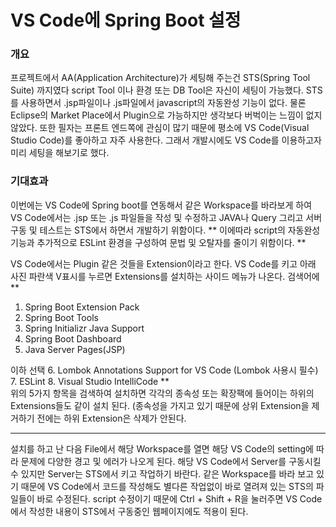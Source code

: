 VS Code에 Spring Boot 설정
===========

### 개요
프로젝트에서 AA(Application Architecture)가 세팅해 주는건 STS(Spring Tool Suite) 까지였다
script Tool 이나 환경 또는 DB Tool은 자신이 세팅이 가능했다.
STS를 사용하면서 .jsp파일이나 .js파일에서 javascript의 자동완성 기능이 없다.
물론 Eclipse의 Market Place에서 Plugin으로 가능하지만 생각보다 버벅이는 느낌이 없지 않았다.
또한 필자는 프론트 엔드쪽에 관심이 많기 때문에 평소에 VS Code(Visual Studio Code)를 좋아하고 자주 사용한다.
그래서 개발시에도 VS Code를 이용하고자 미리 세팅을 해보기로 했다.

### 기대효과
이번에는 VS Code에 Spring boot를 연동해서 
같은 Workspace를 바라보게 하여 VS Code에서는 .jsp 또는 .js 파일들을 작성 및 수정하고
JAVA나 Query 그리고 서버구동 및 테스트는 STS에서 하면서 개발하기 위함이다. 
** 이에따라 script의 자동완성 기능과 추가적으로 ESLint 환경을 구성하여 문법 및 오탈자를 줄이기 위함이다. **


VS Code에서는 Plugin 같은 것들을 Extension이라고 한다.
VS Code를 키고 아래 사진 파란색 V표시를 누르면 Extensions를 설치하는 사이드 메뉴가 나온다.
검색어에 
** 
  1. Spring Boot Extension Pack
  2. Spring Boot Tools
  3. Spring Initializr Java Support
  4. Spring Boot Dashboard
  5. Java Server Pages(JSP)
  
  이하 선택
  6. Lombok Annotations Support for VS Code (Lombok 사용시 필수)
  7. ESLint
  8. Visual Studio IntelliCode
**  
위의 5가지 항목을 검색하여 설치하면 각각의 종속성 또는 확장팩에 들어이는 하위의 Extensions들도 같이 설치 된다.
(종속성을 가지고 있기 때문에 상위 Extension을 제거하기 전에는 하위 Extension은 삭제가 안된다.

<hr/>

설치를 하고 난 다음 File에서 해당 Workspace를 열면 해당 VS Code의 setting에 따라 문제에 다양한 경고 및 에러가 나오게 된다.
해당 VS Code에서 Server를 구동시킬 수 있지만 Server는 STS에서 키고 작업하기 바란다.
같은 Workspace를 바라 보고 있기 때문에 VS Code에서 코드를 작성해도 별다른 작업없이 바로 열려져 있는 STS의 파일들이 바로 수정된다.
script 수정이기 때문에 Ctrl + Shift + R을 눌러주면 VS Code에서 작성한 내용이 STS에서 구동중인 웹페이지에도 적용이 된다.
